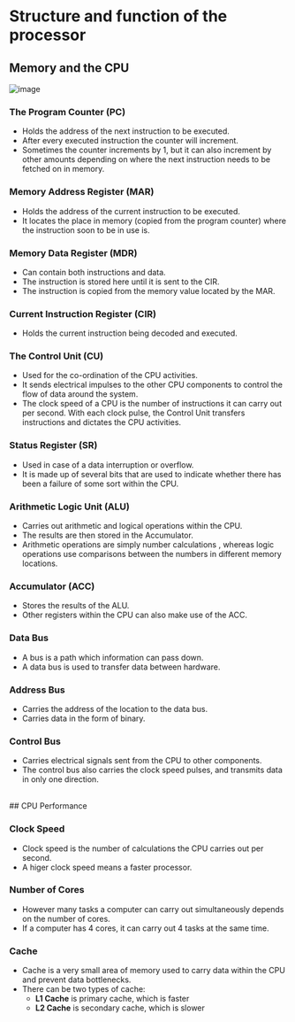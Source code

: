 # Structure and function of the processor

## Memory and the CPU
![image](https://user-images.githubusercontent.com/90699946/136962173-be2c26ac-d544-499b-8f97-9dd1243aa251.png)

### The Program Counter (PC)
- Holds the address of the next instruction to be executed.
- After every executed instruction the counter will increment.
- Sometimes the counter increments by 1, but it can also increment by other amounts depending on where the next instruction needs to be fetched on in memory.

### Memory Address Register (MAR)
- Holds the address of the current instruction to be executed.
- It locates the place in memory (copied from the program counter) where the instruction soon to be in use is.

### Memory Data Register (MDR)
- Can contain both instructions and data.
- The instruction is stored here until it is sent to the CIR.
- The instruction is copied from the memory value located by the MAR.


### Current Instruction Register (CIR)
- Holds the current instruction being decoded and executed.


### The Control Unit (CU)
- Used for the co-ordination of the CPU activities.
- It sends electrical impulses to the other CPU components to control the flow of data around the system.
- The clock speed of a CPU is the number of instructions it can carry out per second. With each clock pulse, the Control Unit transfers instructions and dictates the CPU activities.

### Status Register (SR)
- Used in case of a data interruption or overflow.
- It is made up of several bits that are used to indicate whether there has been a failure of some sort within the CPU.


### Arithmetic Logic Unit (ALU)
- Carries out arithmetic and logical operations within the CPU.
- The results are then stored in the Accumulator.
- Arithmetic operations are simply number calculations , whereas logic operations use comparisons between the numbers in different memory locations.

### Accumulator (ACC)
- Stores the results of the ALU.
- Other registers within the CPU can also make use of the ACC.


### Data Bus
- A bus is a path which information can pass down.
- A data bus is used to transfer data between hardware.


### Address Bus
- Carries the address of the location to the data bus.
- Carries data in the form of binary.


### Control Bus
- Carries electrical signals sent from the CPU to other components.
- The control bus also carries the clock speed pulses, and transmits data in only one direction.



<br>
## CPU Performance

### Clock Speed
- Clock speed is the number of calculations the CPU carries out per second.
- A higer clock speed means a faster processor.

### Number of Cores
- However many tasks a computer can carry out simultaneously depends on the number of cores.
- If a computer has 4 cores, it can carry out 4 tasks at the same time.

### Cache
- Cache is a very small area of memory used to carry data within the CPU and prevent data bottlenecks.
- There can be two types of cache:
  - **L1 Cache** is primary cache, which is faster
  - **L2 Cache** is secondary cache, which is slower
